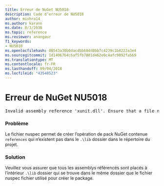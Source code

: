 ```yaml
---
title: Erreur de NuGet NU5018
description: Code d’erreur de NU5018
author: mishra14
ms.author: karann
ms.date: 8/3/2018
ms.topic: reference
ms.reviewer: anangaur
f1_keywords:
- NU5018
ms.openlocfilehash: 08543a30b0dacdbb60dd8bb7c4239c1b4222a3e4
ms.sourcegitcommit: 1d1406764c6af5fb7801d462e0c4afc9092fa569
ms.translationtype: MT
ms.contentlocale: fr-FR
ms.lasthandoff: 09/04/2018
ms.locfileid: "43548523"
---
```

# <a name="nuget-error-nu5018"></a>Erreur de NuGet NU5018
<pre>Invalid assembly reference 'xunit.dll'. Ensure that a file named 'xunit.dll' exists in the lib directory.</pre>

### <a name="issue"></a>Problème

Le fichier nuspec permet de créer l’opération de pack NuGet contenue `references` qui n’existent pas dans le `.\lib` dossier dans le répertoire du projet.


### <a name="solution"></a>Solution

Veuillez vous assurer que tous les assemblys référencés sont placés à l’intérieur `.\lib` dossier qui se trouve dans le même dossier que le fichier nuspec fichier utilisé pour créer le package.

